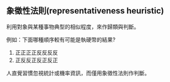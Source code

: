 ## 象徵性法則(representativeness heuristic)

利用對象與某種事物典型的相似程度，來作歸類與判斷。

例如：下面哪種順序較有可能是執硬幣的結果?
1. 正正正正反反反反
2. 正反反正反正反正

人直覺習慣忽視統計或機率資訊，而僅用象徵性法則作判斷。
